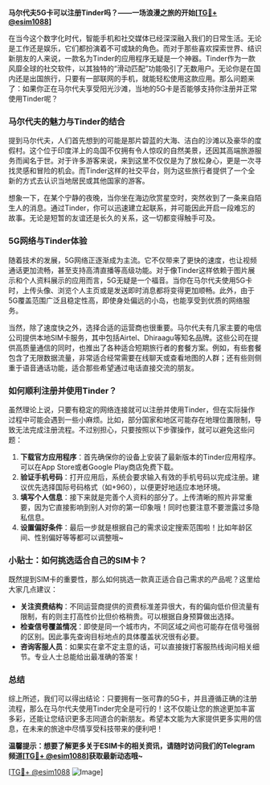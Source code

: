 **马尔代夫5G卡可以注册Tinder吗？——一场浪漫之旅的开始[[TG💪+ @esim1088](https://t.me/s/esim1088)]**

在当今这个数字化时代，智能手机和社交媒体已经深深融入我们的日常生活。无论是工作还是娱乐，它们都扮演着不可或缺的角色。而对于那些喜欢探索世界、结识新朋友的人来说，一款名为Tinder的应用程序无疑是一个神器。Tinder作为一款风靡全球的社交软件，以其独特的“滑动匹配”功能吸引了无数用户。无论你是在国内还是出国旅行，只要有一部联网的手机，就能轻松使用这款应用。那么问题来了：如果你正在马尔代夫享受阳光沙滩，当地的5G卡是否能够支持你注册并正常使用Tinder呢？

### 马尔代夫的魅力与Tinder的结合

提到马尔代夫，人们首先想到的可能是那片碧蓝的大海、洁白的沙滩以及豪华的度假村。这个位于印度洋上的岛国不仅拥有令人惊叹的自然美景，还因其高端旅游服务而闻名于世。对于许多游客来说，来到这里不仅仅是为了放松身心，更是一次寻找灵感和冒险的机会。而Tinder这样的社交平台，则为这些旅行者提供了一个全新的方式去认识当地居民或其他国家的游客。

想象一下，在某个宁静的夜晚，当你坐在海边欣赏星空时，突然收到了一条来自陌生人的消息。通过Tinder，你可以迅速建立起联系，并可能因此开启一段难忘的故事。无论是短暂的友谊还是长久的关系，这一切都变得触手可及。

### 5G网络与Tinder体验

随着技术的发展，5G网络正逐渐成为主流。它不仅带来了更快的速度，也让视频通话更加流畅，甚至支持高清直播等高级功能。对于像Tinder这样依赖于图片展示和个人资料展示的应用而言，5G无疑是一个福音。当你在马尔代夫使用5G卡时，上传头像、浏览个人主页或是发送即时消息都将变得更加顺畅。此外，由于5G覆盖范围广泛且稳定性高，即使身处偏远的小岛，也能享受到优质的网络服务。

当然，除了速度快之外，选择合适的运营商也很重要。马尔代夫有几家主要的电信公司提供本地SIM卡服务，其中包括Airtel、Dhiraagu等知名品牌。这些公司在提供高质量通信的同时，也推出了各种适合短期旅行者的套餐方案。例如，有些套餐包含了无限数据流量，非常适合经常需要在线聊天或查看地图的人群；还有些则侧重于语音通话功能，适合那些希望通过电话直接交流的朋友。

### 如何顺利注册并使用Tinder？

虽然理论上说，只要有稳定的网络连接就可以注册并使用Tinder，但在实际操作过程中可能会遇到一些小麻烦。比如，部分国家和地区可能存在地理位置限制，导致无法完成注册流程。不过别担心，只要按照以下步骤操作，就可以避免这些问题：

1. **下载官方应用程序**：首先确保你的设备上安装了最新版本的Tinder应用程序。可以在App Store或者Google Play商店免费下载。
2. **验证手机号码**：打开应用后，系统会要求输入有效的手机号码以完成注册。建议优先选择国际号码格式（如+960），以便更好地适应本地环境。
3. **填写个人信息**：接下来就是完善个人资料的部分了。上传清晰的照片非常重要，因为它直接影响到别人对你的第一印象哦！同时也要注意不要泄露过多隐私信息。
4. **设置偏好条件**：最后一步就是根据自己的需求设定搜索范围啦！比如年龄区间、性别偏好等等都可以调整哦~

### 小贴士：如何挑选适合自己的SIM卡？

既然提到SIM卡的重要性，那么如何挑选一款真正适合自己需求的产品呢？这里给大家几点建议：

- **关注资费结构**：不同运营商提供的资费标准差异很大，有的偏向低价但流量有限制，有的则主打高性价比但价格稍贵。可以根据自身预算做出选择。
- **检查信号覆盖情况**：即使是同一个城市内，不同区域之间也可能存在信号强弱的区别。因此事先查询目标地点的具体覆盖状况很有必要。
- **咨询客服人员**：如果实在拿不定主意的话，可以直接拨打客服热线询问相关细节。专业人士总能给出最准确的答案！

### 总结

综上所述，我们可以得出结论：只要拥有一张可靠的5G卡，并且遵循正确的注册流程，那么在马尔代夫使用Tinder完全是可行的！这不仅能让您的旅途更加丰富多彩，还能让您结识更多志同道合的新朋友。希望本文能为大家提供更多实用的信息，在未来的旅途中尽情享受科技带来的便利吧！

**温馨提示：想要了解更多关于ESIM卡的相关资讯，请随时访问我们的Telegram频道[[TG💪+ @esim1088](https://t.me/s/esim1088)]获取最新动态哦~**

[[TG💪+ @esim1088](https://t.me/s/esim1088) ![Image](https://i.postimg.cc/4NQfJmqS/Snipaste-2025-05-13-00-14-12.png)]